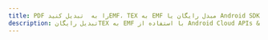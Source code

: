 ---title: PDF را به  تبدیل کنیدEMF، TEX به EMF مبدل رایگان یا Android SDKdescription: تبدیل رایگانTEX به EMF با استفاده از Android Cloud APIs & SDK همچنین اسناد PDF را در Cloud ایجاد، ویرایش و رندر کنید.---